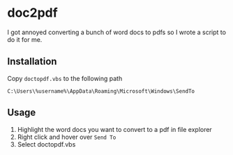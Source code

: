 # doc2pdf
I got annoyed converting a bunch of word docs to pdfs so I wrote a script to do it for me.

## Installation
Copy `doctopdf.vbs` to the following path
```
C:\Users\%username%\AppData\Roaming\Microsoft\Windows\SendTo
```
## Usage
1. Highlight the word docs you want to convert to a pdf in file explorer
2. Right click and hover over `Send To`
3. Select doctopdf.vbs
